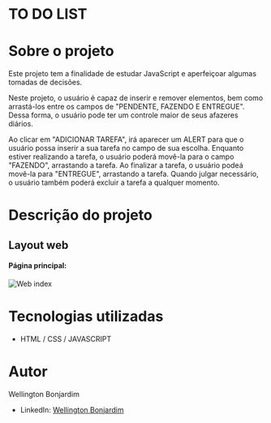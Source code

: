 # TO DO LIST

# Sobre o projeto

Este projeto tem a finalidade de estudar JavaScript e aperfeiçoar algumas tomadas de decisões.

Neste projeto, o usuário é capaz de inserir e remover elementos, bem como arrastá-los entre os campos de "PENDENTE, FAZENDO E ENTREGUE". Dessa forma, o usuário pode ter um controle maior de seus afazeres diários.

Ao clicar em "ADICIONAR TAREFA", irá aparecer um ALERT para que o usuário possa inserir a sua tarefa no campo de sua escolha. Enquanto estiver realizando a tarefa, o usuário poderá movê-la para o campo "FAZENDO", arrastando a tarefa. Ao finalizar a tarefa, o usuário podeá movê-la para "ENTREGUE", arrastando a tarefa. Quando julgar necessário, o usuário também poderá excluir a tarefa a qualquer momento.

# Descrição do projeto

## Layout web
#### Página principal:

![Web index](https://github.com/wellington-bonjardim/to-do-list/blob/master/assets/principal.PNG)

# Tecnologias utilizadas

- HTML / CSS / JAVASCRIPT

# Autor

Wellington Bonjardim

- LinkedIn: [Wellington Bonjardim](https://www.linkedin.com/in/wellington-bonjardim/)
